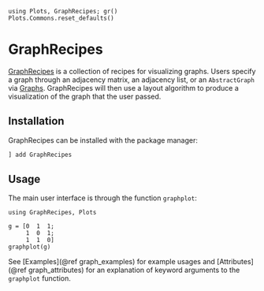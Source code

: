 ```@setup graphintro
using Plots, GraphRecipes; gr()
Plots.Commons.reset_defaults()
```
# GraphRecipes
[GraphRecipes](https://github.com/JuliaPlots/GraphRecipes.jl) is a collection of recipes for visualizing graphs. Users specify a graph through an adjacency matrix, an adjacency list, or an `AbstractGraph` via [Graphs](https://github.com/JuliaGraphs/Graphs.jl). GraphRecipes will then use a layout algorithm to produce a visualization of the graph that the user passed.

## Installation
GraphRecipes can be installed with the package manager:
```julia
] add GraphRecipes
```

## Usage
The main user interface is through the function `graphplot`:
```@example graphintro
using GraphRecipes, Plots

g = [0  1  1;
     1  0  1;
     1  1  0]
graphplot(g)
```

See [Examples](@ref graph_examples) for example usages and [Attributes](@ref graph_attributes) for an explanation of keyword arguments to the `graphplot` function.
